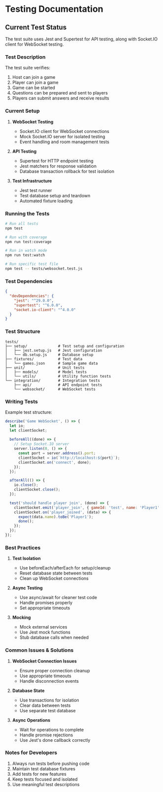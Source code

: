 # Testing Documentation

## Current Test Status

The test suite uses Jest and Supertest for API testing, along with Socket.IO client for WebSocket testing.

### Test Description

The test suite verifies:
1. Host can join a game
2. Player can join a game
3. Game can be started
4. Questions can be prepared and sent to players
5. Players can submit answers and receive results

### Current Setup

1. **WebSocket Testing**
   - Socket.IO client for WebSocket connections
   - Mock Socket.IO server for isolated testing
   - Event handling and room management tests

2. **API Testing**
   - Supertest for HTTP endpoint testing
   - Jest matchers for response validation
   - Database transaction rollback for test isolation

3. **Test Infrastructure**
   - Jest test runner
   - Test database setup and teardown
   - Automated fixture loading

### Running the Tests

```bash
# Run all tests
npm test

# Run with coverage
npm run test:coverage

# Run in watch mode
npm run test:watch

# Run specific test file
npm test -- tests/websocket.test.js
```

### Test Dependencies

```json
{
  "devDependencies": {
    "jest": "^29.0.0",
    "supertest": "^6.0.0",
    "socket.io-client": "^4.0.0"
  }
}
```

### Test Structure

```
tests/
├── setup/              # Test setup and configuration
│   ├── jest.setup.js   # Jest configuration
│   └── db.setup.js     # Database setup
├── fixtures/           # Test data
│   └── games.json      # Sample game data
├── unit/               # Unit tests
│   ├── models/         # Model tests
│   └── utils/          # Utility function tests
└── integration/        # Integration tests
    ├── api/            # API endpoint tests
    └── websocket/      # WebSocket tests
```

### Writing Tests

Example test structure:

```javascript
describe('Game WebSocket', () => {
  let io;
  let clientSocket;
  
  beforeAll((done) => {
    // Setup Socket.IO server
    server.listen(0, () => {
      const port = server.address().port;
      clientSocket = io(`http://localhost:${port}`);
      clientSocket.on('connect', done);
    });
  });

  afterAll(() => {
    io.close();
    clientSocket.close();
  });

  test('should handle player join', (done) => {
    clientSocket.emit('player_join', { gameId: 'test', name: 'Player1' });
    clientSocket.on('player_joined', (data) => {
      expect(data.name).toBe('Player1');
      done();
    });
  });
});
```

### Best Practices

1. **Test Isolation**
   - Use beforeEach/afterEach for setup/cleanup
   - Reset database state between tests
   - Clean up WebSocket connections

2. **Async Testing**
   - Use async/await for cleaner test code
   - Handle promises properly
   - Set appropriate timeouts

3. **Mocking**
   - Mock external services
   - Use Jest mock functions
   - Stub database calls when needed

### Common Issues & Solutions

1. **WebSocket Connection Issues**
   - Ensure proper connection cleanup
   - Use appropriate timeouts
   - Handle disconnection events

2. **Database State**
   - Use transactions for isolation
   - Clear data between tests
   - Use separate test database

3. **Async Operations**
   - Wait for operations to complete
   - Handle promise rejections
   - Use Jest's done callback correctly

### Notes for Developers

1. Always run tests before pushing code
2. Maintain test database fixtures
3. Add tests for new features
4. Keep tests focused and isolated
5. Use meaningful test descriptions
